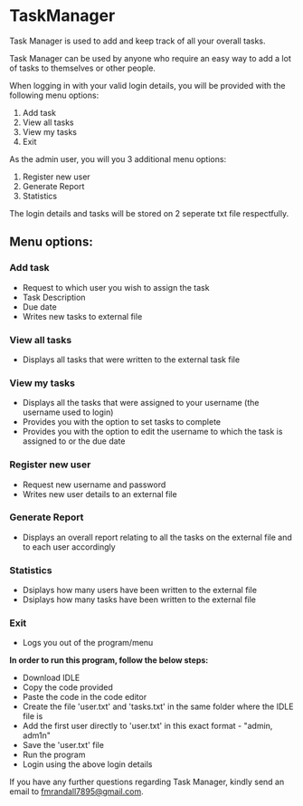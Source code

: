 # TaskManager

Task Manager is used to add and keep track of all your overall tasks.

Task Manager can be used by anyone who require an easy way to add a lot of tasks to themselves or other people. 

When logging in with your valid login details, you will be provided with the following menu options:

1. Add task
1. View all tasks
1. View my tasks
1. Exit

As the admin user, you will you 3 additional menu options:

1. Register new user
1. Generate Report
1. Statistics

The login details and tasks will be stored on 2 seperate txt file respectfully.

## Menu options:

### Add task
* Request to which user you wish to assign the task
* Task Description
* Due date
* Writes new tasks to external file

### View all tasks
* Displays all tasks that were written to the external task file

### View my tasks
* Displays all the tasks that were assigned to your username (the username used to login)
* Provides you with the option to set tasks to complete
* Provides you with the option to edit the username to which the task is assigned to or the due date

### Register new user
* Request new username and password
* Writes new user details to an external file

### Generate Report
* Displays an overall report relating to all the tasks on the external file and to each user accordingly

### Statistics
* Dsiplays how many users have been written to the external file
* Dsiplays how many tasks have been written to the external file

### Exit
* Logs you out of the program/menu

**In order to run this program, follow the below steps:**

* Download IDLE
* Copy the code provided
* Paste the code in the code editor
* Create the file 'user.txt' and 'tasks.txt' in the same folder where the IDLE file is
* Add the first user directly to 'user.txt' in this exact format - "admin, adm1n"
* Save the 'user.txt' file
* Run the program
* Login using the above login details

If you have any further questions regarding Task Manager, kindly send an email to fmrandall7895@gmail.com.
